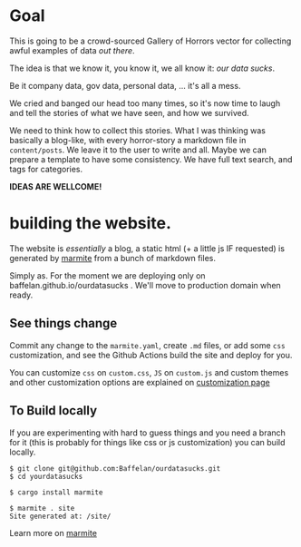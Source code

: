 # Goal

This is going to be a crowd-sourced Gallery of Horrors vector for collecting awful examples of data _out there_.

The idea is that we know it, you know it, we all know it: _our data sucks_.

Be it company data, gov data, personal data, ... it's all a mess.

We cried and banged our head too many times, so it's now time to laugh and tell the stories of what we have seen, and how we survived.

We need to think how to collect this stories. What I was thinking was basically a blog-like, with every horror-story a markdown file in `content/posts`. We leave it to the user to write and all. Maybe we can prepare a template to have some consistency. We have full text search, and tags for categories.

**IDEAS ARE WELLCOME!**

# building the website.

The website is _essentially_ a blog, a static html (+ a little js IF requested) is generated by [marmite](https://rochacbruno.github.io/marmite/) from a bunch of markdown files.

Simply as. For the moment we are deploying only on baffelan.github.io/ourdatasucks . We'll move to production domain when ready.

## See things change

Commit any change to the `marmite.yaml`, create `.md` files, or add some `css` customization, and see the Github Actions build the site and deploy for you.

You can customize `css` on `custom.css`, `JS` on `custom.js` and custom themes and other customization options are explained on [customization page](https://rochacbruno.github.io/marmite/tag/customization.html)

## To Build locally

If you are experimenting with hard to guess things and you need a branch for it (this is probably for things like css or js customization) you can build locally.

```console
$ git clone git@github.com:Baffelan/ourdatasucks.git
$ cd yourdatasucks
```

```console
$ cargo install marmite
```

```console
$ marmite . site
Site generated at: /site/
```


Learn more on [marmite](https://rochacbruno.github.io/marmite/)
